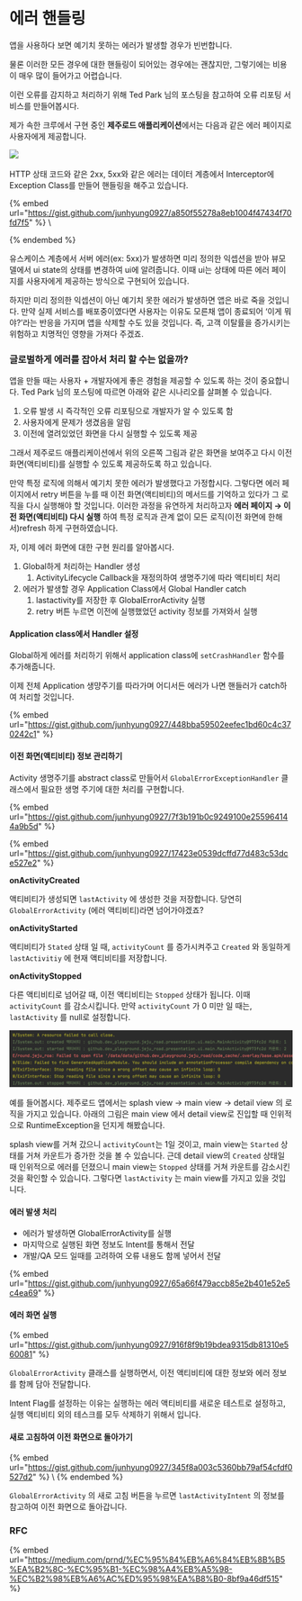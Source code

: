# 에러 핸들링

앱을 사용하다 보면 예기치 못하는 에러가 발생할 경우가 빈번합니다.

물론 이러한 모든 경우에 대한 핸들링이 되어있는 경우에는 괜찮지만, 그렇기에는 비용이 매우 많이 들어가고 어렵습니다.

이런 오류를 감지하고 처리하기 위해 Ted Park 님의 포스팅을 참고하여 오류 리포팅 서비스를 만들어봅시다.

제가 속한 크루에서 구현 중인 **제주로드 애플리케이션**에서는 다음과 같은 에러 페이지로 사용자에게 제공합니다.

![](<../../.gitbook/assets/스크린샷 2022-06-14 오후 8.01.38.png>)

HTTP 상태 코드와 같은 2xx, 5xx와 같은 에러는 데이터 계층에서 Interceptor에 Exception Class를 만들어 핸들링을 해주고 있습니다.

{% embed url="https://gist.github.com/junhyung0927/a850f55278a8eb1004f47434f70fd7f5" %}
\

{% endembed %}

유스케이스 계층에서 서버 에러(ex: 5xx)가 발생하면 미리 정의한 익셉션을 받아 뷰모델에서 ui state의 상태를 변경하여 ui에 알려줍니다. 이때 ui는 상태에 따른 에러 페이지를 사용자에게 제공하는 방식으로 구현되어 있습니다.

하지만 미리 정의한 익셉션이 아닌 예기치 못한 에러가 발생하면 앱은 바로 죽을 것입니다. 만약 실제 서비스를 배포중이였다면 사용자는 이유도 모른채 앱이 종료되어 ‘이게 뭐야?’라는 반응을 가지며 앱을 삭제할 수도 있을 것입니다. 즉, 고객 이탈률을 증가시키는 위험하고 치명적인 영향을 가져다 주겠죠.

### 글로벌하게 에러를 잡아서 처리 할 수는 없을까?

앱을 만들 때는 사용자 + 개발자에게 좋은 경험을 제공할 수 있도록 하는 것이 중요합니다. Ted Park 님의 포스팅에 따르면 아래와 같은 시나리오를 살펴볼 수 있습니다.

1. 오류 발생 시 즉각적인 오류 리포팅으로 개발자가 알 수 있도록 함
2. 사용자에게 문제가 생겼음을 알림
3. 이전에 열려있었던 화면을 다시 실행할 수 있도록 제공

그래서 제주로드 애플리케이션에서 위의 오른쪽 그림과 같은 화면을 보여주고 다시 이전 화면(액티비티)를 실행할 수 있도록 제공하도록 하고 있습니다.

만약 특정 로직에 의해서 예기치 못한 에러가 발생했다고 가정합시다. 그렇다면 에러 페이지에서 retry 버튼을 누를 때 이전 화면(액티비티)의 메서드를 기억하고 있다가 그 로직을 다시 실행해야 할 것입니다. 이러한 과정을 유연하게 처리하고자 **에러 페이지 → 이전 화면(액티비티) 다시 실행** 하여 특정 로직과 관계 없이 모든 로직(이전 화면에 한해서)refresh 하게 구현하였습니다.

자, 이제 에러 화면에 대한 구현 원리를 알아봅시다.

1. Global하게 처리하는 Handler 생성
   1. ActivityLifecycle Callback을 재정의하여 생명주기에 따라 액티비티 처리
2. 에러가 발생할 경우 Application Class에서 Global Handler catch
   1. lastactivity를 저장한 후 GlobalErrorActivity 실행
   2. retry 버튼 누르면 이전에 실행했었던 activity 정보를 가져와서 실행

#### Application class에서 Handler 설정

Global하게 에러를 처리하기 위해서 application class에 `setCrashHandler` 함수를 추가해줍니다.

이제 전체 Application 생먕주기를 따라가며 어디서든 에러가 나면 핸들러가 catch하여 처리할 것입니다.

{% embed url="https://gist.github.com/junhyung0927/448bba59502eefec1bd60c4c370242c1" %}

#### 이전 화면(액티비티) 정보 관리하기

Activity 생명주기를 abstract class로 만들어서 `GlobalErrorExceptionHandler` 클래스에서 필요한 생명 주기에 대한 처리를 구현합니다.

{% embed url="https://gist.github.com/junhyung0927/7f3b191b0c9249100e255964144a9b5d" %}

{% embed url="https://gist.github.com/junhyung0927/17423e0539dcffd77d483c53dce527e2" %}

**onActivityCreated**

액티비티가 생성되면 `lastActivity` 에 생성한 것을 저장합니다. 당연히 `GlobalErrorActivity` (에러 액티비티)라면 넘어가야겠죠?

**onActivityStarted**

액티비티가 `Stated` 상태 일 때, `activityCount` 를 증가시켜주고 `Created` 와 동일하게 `lastActivitiy` 에 현재 액티비티를 저장합니다.

**onActivityStopped**

다른 액티비티로 넘어갈 때, 이전 액티비티는 `Stopped` 상태가 됩니다. 이때 `activityCount` 를 감소시킵니다. 만약 `activityCount` 가 0 미만 일 때는, `lastActivity` 를 null로 설정합니다.

![](<../../.gitbook/assets/Untitled (10).png>)

예를 들어봅시다. 제주로드 앱에서는 splash view → main view → detail view 의 로직을 가지고 있습니다. 아래의 그림은 main view 에서 detail view로 진입할 때 인위적으로 RuntimeException을 던지게 해봤습니다.

splash view를 거쳐 갔으니 `activityCount`는 1일 것이고, main view는 `Started` 상태를 거쳐 카운트가 증가한 것을 볼 수 있습니다. 근데 detail view의 `Created` 상태일 때 인위적으로 에러를 던졌으니 main view는 `Stopped` 상태를 거쳐 카운트를 감소시킨 것을 확인할 수 있습니다. 그렇다면 `lastActivity` 는 main view를 가지고 있을 것입니다.

#### 에러 발생 처리

* 에러가 발생하면 GlobalErrorActivity를 실행
* 마지막으로 실행된 화면 정보도 Intent를 통해서 전달
* 개발/QA 모드 일때를 고려하여 오류 내용도 함께 넣어서 전달

{% embed url="https://gist.github.com/junhyung0927/65a66f479accb85e2b401e52e5c4ea69" %}

#### 에러 화면 실행

{% embed url="https://gist.github.com/junhyung0927/916f8f9b19bdea9315db81310e560081" %}

`GlobalErrorActivity` 클래스를 실행하면서, 이전 액티비티에 대한 정보와 에러 정보를 함께 담아 전달합니다.

Intent Flag를 설정하는 이유는 실행하는 에러 액티비티를 새로운 테스트로 설정하고, 실행 액티비티 외의 테스크를 모두 삭제하기 위해서 입니다.

#### 새로 고침하여 이전 화면으로 돌아가기

{% embed url="https://gist.github.com/junhyung0927/345f8a003c5360bb79af54cfdf0527d2" %}
\\
{% endembed %}

`GlobalErrorActivity` 의 새로 고침 버튼을 누르면 `lastActivityIntent` 의 정보를 참고하여 이전 화면으로 돌아갑니다.



### RFC

{% embed url="https://medium.com/prnd/%EC%95%84%EB%A6%84%EB%8B%B5%EA%B2%8C-%EC%95%B1-%EC%98%A4%EB%A5%98-%EC%B2%98%EB%A6%AC%ED%95%98%EA%B8%B0-8bf9a46df515" %}

